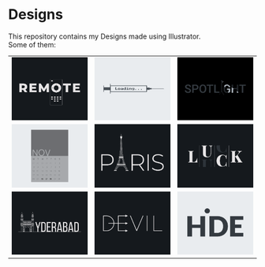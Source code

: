 # Designs
This repository contains my Designs made using Illustrator.<br>
Some of them:<br>
<table>
<tr><td><img src="./2020-12/png/08.12.2020.png"></td><td><img src="./2020-11/png/30.11.2020.png"></td><td><img src="./2020-11/png/21.11.2020.png"></td></tr>
<tr><td><img src="./2020-11/png/26.11.2020.png"></td><td><img src="./2020-12/png/18.12.2020.png"></td><td><img src="./2020-12/png/06.12.2020.png"></td></tr>
<tr><td><img src="./2020-12/png/20.12.2020.png"></td><td><img src="./2020-12/png/10.12.2020.png"></td><td><img src="./2020-11/png/23.11.2020.png"></td></tr>
</table>
